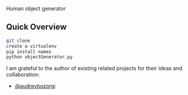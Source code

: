 Human object generator

## Quick Overview

```sh
git clone
create a virtualenv 
pip install names
python objectGenerator.py
```

I am grateful to the author of existing related projects for their ideas and collaboration:

- [@audreybozorgi](https://github.com/audreybozorgi)
